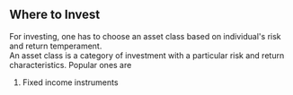 ## Where to Invest

For investing, one has to choose an asset class based on individual's risk and return temperament.
<br>
An asset class is a category of investment with a particular risk and return characteristics. Popular ones are
<br>
1. Fixed income instruments

